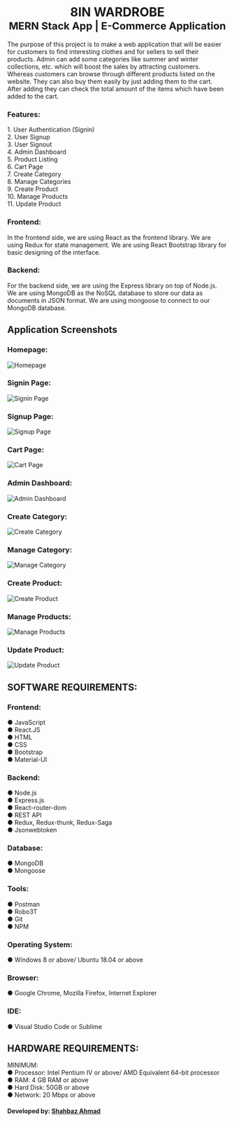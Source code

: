 <h1 align="center">8IN WARDROBE</br><sub align="center">MERN Stack App | E-Commerce Application</sub></h1>
<p>The purpose of this project is to make a web application that will be easier for customers to find interesting clothes and for sellers to sell their products. Admin can add some categories like summer and winter collections, etc. which will boost the sales by attracting customers. Whereas customers can browse through different products listed on the website. They can also buy them easily by just adding them to the cart. After adding they can check the total amount of the items which have been added to the cart.</p>

<h3>Features:</h3>
1. User Authentication (Signin)<br/>
2. User Signup<br/>
3. User Signout<br/>
4. Admin Dashboard<br/>
5. Product Listing<br/>
6. Cart Page<br/>
7. Create Category<br/>
8. Manage Categories<br/>
9. Create Product<br/>
10. Manage Products<br/>
11. Update Product<br/>

<h3>Frontend:</h3> In the frontend side, we are using React as the frontend library.
We are using Redux for state management. We are using React Bootstrap
library for basic designing of the interface.
<h3>Backend:</h3> For the backend side, we are using the Express library on top of
Node.js. We are using MongoDB as the NoSQL database to store our data as
documents in JSON format. We are using mongoose to connect to our
MongoDB database.

<h2>Application Screenshots</h2>

<h3>Homepage:</h3>
<img src="/screenshots/Home Page 1.png" width=auto title="Homepage">

<h3>Signin Page:</h3>
<img src="/screenshots/Signin Page.png" width=auto title="Signin Page"><br/>

<h3>Signup Page:</h3>
<img src="/screenshots/Signup Page.png" width=auto title="Signup Page"><br/>

<h3>Cart Page:</h3>
<img src="/screenshots/Cart Page.png" width=auto title="Cart Page"><br/>

<h3>Admin Dashboard:</h3>
<img src="/screenshots/Admin Dashboard.png" width=auto title="Admin Dashboard"><br/>

<h3>Create Category:</h3>
<img src="/screenshots/Create Category.png" width=auto title="Create Category"><br/>

<h3>Manage Category:</h3>
<img src="/screenshots/Manage Category.png" width=auto title="Manage Category"><br/>

<h3>Create Product:</h3>
<img src="/screenshots/Create Product.png" width=auto title="Create Product"><br/>

<h3>Manage Products:</h3>
<img src="/screenshots/Manage Products.png" width=auto title="Manage Products"><br/>

<h3>Update Product:</h3>
<img src="/screenshots/Update Product.png" width=auto title="Update Product"><br/>

<h2>SOFTWARE REQUIREMENTS:</h2>
<h3>Frontend:</h3>
● JavaScript<br/>
● React.JS<br/>
● HTML<br/>
● CSS<br/>
● Bootstrap<br/>
● Material-UI<br/>
<h3>Backend:</h3>
● Node.js<br/>
● Express.js<br/>
● React-router-dom<br/>
● REST API<br/>
● Redux, Redux-thunk, Redux-Saga<br/>
● Jsonwebtoken<br/>
<h3>Database:</h3>
● MongoDB<br/>
● Mongoose<br/>
<h3>Tools:</h3>
● Postman<br/>
● Robo3T<br/>
● Git<br/>
● NPM<br/>
<h3>Operating System:</h3>
● Windows 8 or above/ Ubuntu 18.04 or above<br/>
<h3>Browser:</h3>
● Google Chrome, Mozilla Firefox, Internet Explorer<br/>
<h3>IDE:</h3>
● Visual Studio Code or Sublime<br/>

<h2>HARDWARE REQUIREMENTS:</h2>
MINIMUM:<br/>
● Processor: Intel Pentium IV or above/ AMD Equivalent 64-bit processor<br/>
● RAM: 4 GB RAM or above<br/>
● Hard Disk: 50GB or above<br/>
● Network: 20 Mbps or above<br/>

<h4>Developed by: <a href="https://www.linkedin.com/in/shahbazcse/" target="_blank">Shahbaz Ahmad</a></h4>
